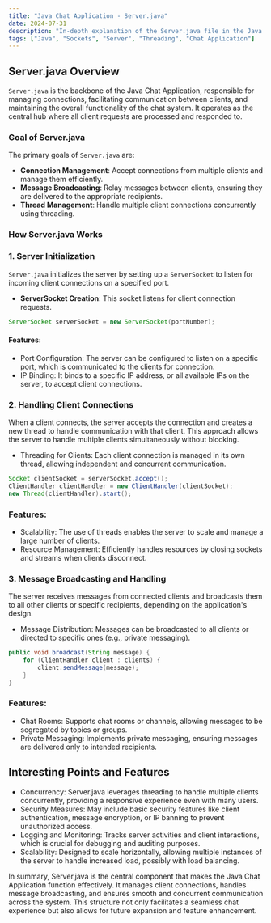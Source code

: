 ```yaml
---
title: "Java Chat Application - Server.java"
date: 2024-07-31
description: "In-depth explanation of the Server.java file in the Java Chat Application project, covering features, events, and functionality."
tags: ["Java", "Sockets", "Server", "Threading", "Chat Application"]
---
```


## Server.java Overview
`Server.java` is the backbone of the Java Chat Application, responsible for managing connections, facilitating communication between clients, and maintaining the overall functionality of the chat system. It operates as the central hub where all client requests are processed and responded to.

### Goal of Server.java
The primary goals of `Server.java` are:
- **Connection Management**: Accept connections from multiple clients and manage them efficiently.
- **Message Broadcasting**: Relay messages between clients, ensuring they are delivered to the appropriate recipients.
- **Thread Management**: Handle multiple client connections concurrently using threading.

### How Server.java Works

### 1. Server Initialization
`Server.java` initializes the server by setting up a `ServerSocket` to listen for incoming client connections on a specified port.

- **ServerSocket Creation**: This socket listens for client connection requests.

```java
ServerSocket serverSocket = new ServerSocket(portNumber);
```

#### Features:

- Port Configuration: The server can be configured to listen on a specific port, which is communicated to the clients for connection.
- IP Binding: It binds to a specific IP address, or all available IPs on the server, to accept client connections.
### 2. Handling Client Connections
When a client connects, the server accepts the connection and creates a new thread to handle communication with that client. This approach allows the server to handle multiple clients simultaneously without blocking.

- Threading for Clients: Each client connection is managed in its own thread, allowing independent and concurrent communication.

```java
Socket clientSocket = serverSocket.accept();
ClientHandler clientHandler = new ClientHandler(clientSocket);
new Thread(clientHandler).start();
```
### Features:

- Scalability: The use of threads enables the server to scale and manage a large number of clients.
- Resource Management: Efficiently handles resources by closing sockets and streams when clients disconnect.
### 3. Message Broadcasting and Handling
The server receives messages from connected clients and broadcasts them to all other clients or specific recipients, depending on the application's design.

- Message Distribution: Messages can be broadcasted to all clients or directed to specific ones (e.g., private messaging).

```java
public void broadcast(String message) {
    for (ClientHandler client : clients) {
        client.sendMessage(message);
    }
}
```

### Features:

- Chat Rooms: Supports chat rooms or channels, allowing messages to be segregated by topics or groups.
- Private Messaging: Implements private messaging, ensuring messages are delivered only to intended recipients.
## Interesting Points and Features
- Concurrency: Server.java leverages threading to handle multiple clients concurrently, providing a responsive experience even with many users.
- Security Measures: May include basic security features like client authentication, message encryption, or IP banning to prevent unauthorized access.
- Logging and Monitoring: Tracks server activities and client interactions, which is crucial for debugging and auditing purposes.
- Scalability: Designed to scale horizontally, allowing multiple instances of the server to handle increased load, possibly with load balancing.

In summary, Server.java is the central component that makes the Java Chat Application function effectively. It manages client connections, handles message broadcasting, and ensures smooth and concurrent communication across the system. This structure not only facilitates a seamless chat experience but also allows for future expansion and feature enhancement.

